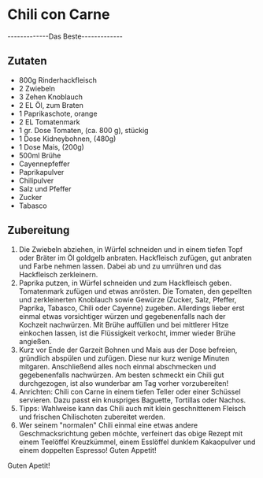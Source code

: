 # Chili con Carne
-------------Das Beste-------------

## Zutaten
- 800g Rinderhackfleisch
- 2 Zwiebeln
- 3 Zehen Knoblauch
- 2 EL Öl, zum Braten
- 1 Paprikaschote, orange
- 2 EL Tomatenmark
- 1 gr. Dose Tomaten, (ca. 800 g), stückig
- 1 Dose Kidneybohnen, (480g)
- 1 Dose Mais, (200g)
- 500ml Brühe
- Cayennepfeffer
- Paprikapulver
- Chilipulver
- Salz und Pfeffer
- Zucker
- Tabasco

## Zubereitung
1. Die Zwiebeln abziehen, in Würfel schneiden und in einem tiefen Topf oder Bräter im Öl goldgelb anbraten. Hackfleisch zufügen, gut anbraten und Farbe nehmen lassen. Dabei ab und zu umrühren und das Hackfleisch zerkleinern.
1. Paprika putzen, in Würfel schneiden und zum Hackfleisch geben. Tomatenmark zufügen und etwas anrösten. Die Tomaten, den gepellten und zerkleinerten Knoblauch sowie Gewürze (Zucker, Salz, Pfeffer, Paprika, Tabasco, Chili oder Cayenne) zugeben. Allerdings lieber erst einmal etwas vorsichtiger würzen und gegebenenfalls nach der Kochzeit nachwürzen. Mit Brühe auffüllen und bei mittlerer Hitze einkochen lassen, ist die Flüssigkeit verkocht, immer wieder Brühe angießen.
1. Kurz vor Ende der Garzeit Bohnen und Mais aus der Dose befreien, gründlich abspülen und zufügen. Diese nur kurz wenige Minuten mitgaren. Anschließend alles noch einmal abschmecken und gegebenenfalls nachwürzen. Am besten schmeckt ein Chili gut durchgezogen, ist also wunderbar am Tag vorher vorzubereiten!
1. Anrichten: Chili con Carne in einem tiefen Teller oder einer Schüssel servieren. Dazu passt ein knuspriges Baguette, Tortillas oder Nachos.
1. Tipps: Wahlweise kann das Chili auch mit klein geschnittenem Fleisch und frischen Chilischoten zubereitet werden.
1. Wer seinem "normalen" Chili einmal eine etwas andere Geschmacksrichtung geben möchte, verfeinert das obige Rezept mit einem Teelöffel Kreuzkümmel, einem Esslöffel dunklem Kakaopulver und einem doppelten Espresso! Guten Appetit!

Guten Apetit!
